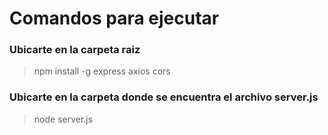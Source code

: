 # Comandos para ejecutar

### Ubicarte en la carpeta raiz
> npm install -g express axios cors

### Ubicarte en la carpeta donde se encuentra el archivo server.js
> node server.js     

